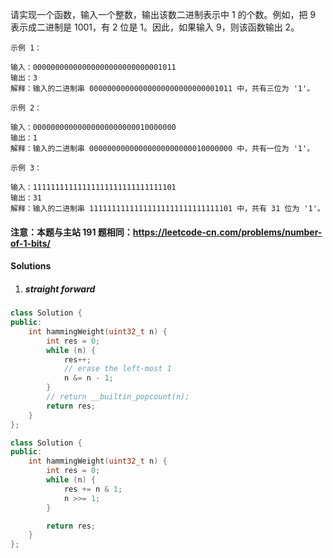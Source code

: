 请实现一个函数，输入一个整数，输出该数二进制表示中 1 的个数。例如，把 9 表示成二进制是 1001，有 2 位是 1。因此，如果输入 9，则该函数输出 2。

```
示例 1：

输入：00000000000000000000000000001011
输出：3
解释：输入的二进制串 00000000000000000000000000001011 中，共有三位为 '1'。

示例 2：

输入：00000000000000000000000010000000
输出：1
解释：输入的二进制串 00000000000000000000000010000000 中，共有一位为 '1'。

示例 3：

输入：11111111111111111111111111111101
输出：31
解释：输入的二进制串 11111111111111111111111111111101 中，共有 31 位为 '1'。
```

 

#### 注意：本题与主站 191 题相同：https://leetcode-cn.com/problems/number-of-1-bits/


#### Solutions

1. ##### straight forward

```cpp
class Solution {
public:
    int hammingWeight(uint32_t n) {
        int res = 0;
        while (n) {
            res++;
            // erase the left-most 1
            n &= n - 1;
        }
        // return __builtin_popcount(n);
        return res;
    }
};
```

```cpp
class Solution {
public:
    int hammingWeight(uint32_t n) {
        int res = 0;
        while (n) {
            res += n & 1;
            n >>= 1;
        }

        return res;
    }
};
```
